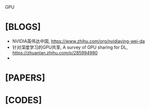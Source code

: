 GPU

# [BLOGS]
+ NVIDIA英伟达中国, https://www.zhihu.com/org/nvidiaying-wei-da
+ 针对深度学习的GPU共享, A survey of GPU sharing for DL, https://zhuanlan.zhihu.com/p/285994980
+ 

# [PAPERS]

# [CODES]
